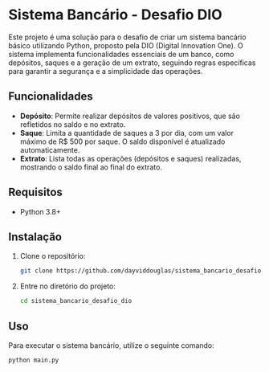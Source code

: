 # Sistema Bancário - Desafio DIO

Este projeto é uma solução para o desafio de criar um sistema bancário básico utilizando Python, proposto pela DIO (Digital Innovation One). O sistema implementa funcionalidades essenciais de um banco, como depósitos, saques e a geração de um extrato, seguindo regras específicas para garantir a segurança e a simplicidade das operações.

## Funcionalidades

- **Depósito**: Permite realizar depósitos de valores positivos, que são refletidos no saldo e no extrato.
- **Saque**: Limita a quantidade de saques a 3 por dia, com um valor máximo de R$ 500 por saque. O saldo disponível é atualizado automaticamente.
- **Extrato**: Lista todas as operações (depósitos e saques) realizadas, mostrando o saldo final ao final do extrato.

## Requisitos

- Python 3.8+

## Instalação

1. Clone o repositório:
    ```bash
    git clone https://github.com/dayviddouglas/sistema_bancario_desafio_dio.git
    ```

2. Entre no diretório do projeto:
    ```bash
    cd sistema_bancario_desafio_dio
    ```

## Uso

Para executar o sistema bancário, utilize o seguinte comando:
```bash
python main.py
